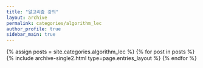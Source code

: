 ```yaml
---
title: "알고리즘 강의"
layout: archive
permalink: categories/algorithm_lec
author_profile: true
sidebar_main: true
---
```



{% assign posts = site.categories.algorithm_lec %}
{% for post in posts %} {% include archive-single2.html type=page.entries_layout %} {% endfor %}